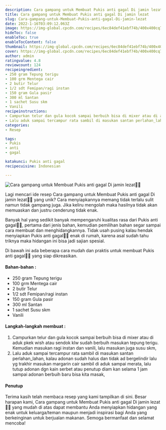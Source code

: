 ```yaml
---
description: Cara gampang untuk Membuat Pukis anti gagal Di jamin lezat"
title: Cara gampang untuk Membuat Pukis anti gagal Di jamin lezat
slug: Cara-gampang-untuk-Membuat-Pukis-anti-gagal-Di-jamin-lezat
date: 2022-1-16T03:09:12.063Z
image: https://img-global.cpcdn.com/recipes/6ec84def41ebf74b/400x400cq70/photo.jpg
hideToc: false
enableToc: true
enableTocContent: false
thumbnail: https://img-global.cpcdn.com/recipes/6ec84def41ebf74b/400x400cq70/photo.jpg
cover: https://img-global.cpcdn.com/recipes/6ec84def41ebf74b/400x400cq70/photo.jpg
author: admin
ratingvalue: 4.8
reviewcount: 124
recipeingredient:
- 250 gram Tepung terigu
- 100 grm Mentega cair
- 2 butir Telur
- 1/2 sdt Femipan/ragi instan
- 150 gram Gula pasir
- 300 ml Santan
- 1 sachet Susu skm
- Vanili
recipeinstructions:
- Campurkan telur dan gula kocok sampai berbuih bisa di mixer atau di aduk pkek wish atau sendok klw sudah berbuih masukan tepung terigu. Kemudian masukan ragi instan dan vanili, lalu masukan juga susu skm,
- Lalu aduk sampai tercampur rata sambil di masukan santan perlahan_lahan, kalau adonan sudah halus dan tidak ad bergelindir lalu yg trakhir masukan margarin cair sambil di aduk sampai merata, lalu tutup adonan dgn kain serbet atau penutup diam kan selama 1 jam sampai adonan berbuih baru bisa kita masak,
categories:
- Resep

tags:
- Pukis
- anti
- gagal

katakunci: Pukis anti gagal
recipecuisine: Indonesian

---
```


![Cara gampang untuk Membuat Pukis anti gagal Di jamin lezat👩‍🍳](https://img-global.cpcdn.com/recipes/6ec84def41ebf74b/400x400cq70/photo.jpg)

Lagi mencari ide resep Cara gampang untuk Membuat Pukis anti gagal Di jamin lezat👩‍🍳 yang unik? Cara menyiapkannya memang tidak terlalu sulit namun tidak gampang juga. Jika keliru mengolah maka hasilnya tidak akan memuaskan dan justru cenderung tidak enak.

Banyak hal yang sedikit banyak mempengaruhi kualitas rasa dari Pukis anti gagal👩‍🍳, pertama dari jenis bahan, kemudian pemilihan bahan segar sampai cara membuat dan menghidangkannya. Tidak usah pusing kalau hendak menyiapkan Pukis anti gagal👩‍🍳 enak di rumah, karena asal sudah tahu triknya maka hidangan ini bisa jadi sajian spesial.

Di bawah ini ada beberapa cara mudah dan praktis untuk membuat Pukis anti gagal👩‍🍳 yang siap dikreasikan.

<!--inarticleads1-->

#### Bahan-bahan :

- 250 gram Tepung terigu
- 100 grm Mentega cair
- 2 butir Telur
- 1/2 sdt Femipan/ragi instan
- 150 gram Gula pasir
- 300 ml Santan
- 1 sachet Susu skm
- Vanili

<!--inarticleads2-->

#### Langkah-langkah membuat :

1. Campurkan telur dan gula kocok sampai berbuih bisa di mixer atau di aduk pkek wish atau sendok klw sudah berbuih masukan tepung terigu. Kemudian masukan ragi instan dan vanili, lalu masukan juga susu skm,
1. Lalu aduk sampai tercampur rata sambil di masukan santan perlahan_lahan, kalau adonan sudah halus dan tidak ad bergelindir lalu yg trakhir masukan margarin cair sambil di aduk sampai merata, lalu tutup adonan dgn kain serbet atau penutup diam kan selama 1 jam sampai adonan berbuih baru bisa kita masak,

#### Penutup

Terima kasih telah membaca resep yang kami tampilkan di sini. Besar harapan kami, Cara gampang untuk Membuat Pukis anti gagal Di jamin lezat👩‍🍳 yang mudah di atas dapat membantu Anda menyiapkan hidangan yang enak untuk keluarga/teman maupun menjadi inspirasi bagi Anda yang berkeinginan untuk berjualan makanan. Semoga bermanfaat dan selamat mencoba!